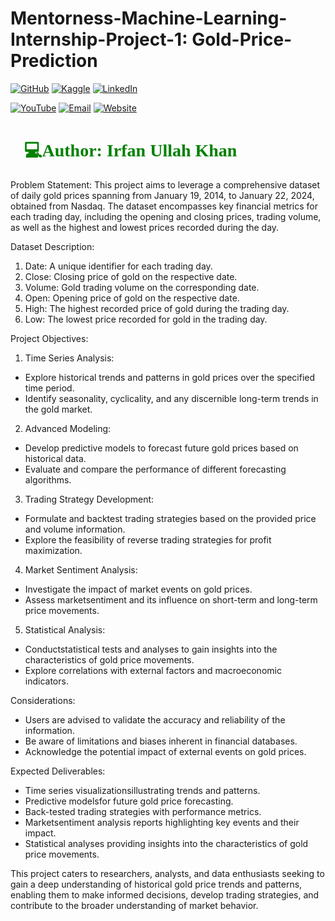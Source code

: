 # Mentorness-Machine-Learning-Internship-Project-1:         Gold-Price-Prediction



[![GitHub](https://img.shields.io/badge/GitHub-Profile-blue?style=for-the-badge&logo=github)](https://github.com/programmarself) 
[![Kaggle](https://img.shields.io/badge/Kaggle-Profile-blue?style=for-the-badge&logo=kaggle)](https://www.kaggle.com/programmarself) 
[![LinkedIn](https://img.shields.io/badge/LinkedIn-Profile-blue?style=for-the-badge&logo=linkedin)](https://www.linkedin.com/in/irfan-ullah-khan-4a2871208/)  

[![YouTube](https://img.shields.io/badge/YouTube-Profile-red?style=for-the-badge&logo=youtube)](https://www.youtube.com/@irfanullahkhan7748) 
[![Email](https://img.shields.io/badge/Email-Contact%20Me-red?style=for-the-badge&logo=email)](mailto:programmarself@gmail.com)
[![Website](https://img.shields.io/badge/Website-Contact%20Me-red?style=for-the-badge&logo=website)](https://datasciencetoyou.odoo.com)
<h1 style="font-family: 'poppins'; font-weight: bold; color: Green;">👨💻Author: Irfan Ullah Khan</h1>

Problem Statement:
This project aims to leverage a comprehensive dataset of daily gold prices spanning from January 19,
2014, to January 22, 2024, obtained from Nasdaq. The dataset encompasses key financial metrics for
each trading day, including the opening and closing prices, trading volume, as well as the highest and
lowest prices recorded during the day.

Dataset Description:
1. Date: A unique identifier for each trading day.
2. Close: Closing price of gold on the respective date.
3. Volume: Gold trading volume on the corresponding date.
4. Open: Opening price of gold on the respective date.
5. High: The highest recorded price of gold during the trading day.
6. Low: The lowest price recorded for gold in the trading day.

Project Objectives:
1. Time Series Analysis:
- Explore historical trends and patterns in gold prices over the specified time period.
- Identify seasonality, cyclicality, and any discernible long-term trends in the gold market.

2. Advanced Modeling:
- Develop predictive models to forecast future gold prices based on historical data.
- Evaluate and compare the performance of different forecasting algorithms.

3. Trading Strategy Development:
- Formulate and backtest trading strategies based on the provided price and volume information.
- Explore the feasibility of reverse trading strategies for profit maximization.

4. Market Sentiment Analysis:

- Investigate the impact of market events on gold prices.
- Assess marketsentiment and its influence on short-term and long-term price movements.

5. Statistical Analysis:
- Conductstatistical tests and analyses to gain insights into the characteristics of gold price movements.
- Explore correlations with external factors and macroeconomic indicators.

Considerations:
- Users are advised to validate the accuracy and reliability of the information.
- Be aware of limitations and biases inherent in financial databases.
- Acknowledge the potential impact of external events on gold prices.

Expected Deliverables:
- Time series visualizationsillustrating trends and patterns.
- Predictive modelsfor future gold price forecasting.
- Back-tested trading strategies with performance metrics.
- Marketsentiment analysis reports highlighting key events and their impact.
- Statistical analyses providing insights into the characteristics of gold price movements.

This project caters to researchers, analysts, and data enthusiasts seeking to gain a deep understanding of
historical gold price trends and patterns, enabling them to make informed decisions, develop trading
strategies, and contribute to the broader understanding of market behavior.

